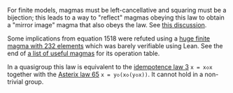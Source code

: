 For finite models, magmas must be left-cancellative and squaring must be a bijection; this leads to a way to "reflect" magmas obeying this law to obtain a "mirror image" magma that also obeys the law.  See [this discussion](https://leanprover.zulipchat.com/#narrow/channel/458659-Equational/topic/Austin.20pairs/near/484117783).

Some implications from equation 1518 were refuted using a [huge finite magma with 232 elements](https://leanprover.zulipchat.com/#narrow/channel/458659-Equational/topic/Austin.20pairs/near/486217486) which was barely verifiable using Lean.  See the end of [a list of useful magmas](https://github.com/teorth/equational_theories/blob/main/equational_theories/Generated/All4x4Tables/data/plan.txt) for its operation table.

In a quasigroup this law is equivalent to the [idempotence law 3](https://teorth.github.io/equational_theories/implications/?3) `x = x◇x` together with the [Asterix law 65](https://teorth.github.io/equational_theories/implications/?3) `x = y◇(x◇(y◇x))`.  It cannot hold in a non-trivial group.

